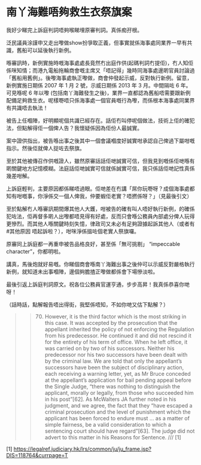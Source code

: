 # 南丫海難唔夠救生衣祭旗案

我好少睇完上訴庭判詞唔夠喉睇埋原審判詞。真係痴孖根。

泛民議員涂謹申又走出嚟做show扮爭取正義，但事實就係海事處同業界一早有共識，舊船可以延後執行新例。

喺審訊時，新例實施時嘅海事處處長竟然冇出庭作供(起碼判詞冇提佢)，冇人知佢係咪知情；而港九電船拖輪商會嘅主席又「唔記得」幾時同海事處邊啲官員討論過「舊船用舊例」。後嚟海事處執正嚟做，商會仲發起示威，反對執行新例。留意，新例實施日期係 2007 年 1 月 2 號，示威日期係 2013 年 3 月。中間隔咗 6 年。可見喺呢 6 年以嚟 (包括南丫海難發生之後)，業界一直都認為舊船唔需要跟新例配備足夠救生衣。呢樣嘢唔只係海事處一個官員嘅行為嚟，而係根本海事處同業界有共識唔去執法！

被告上任嗰陣，好明顯呢個共識已經存在。話佢冇叫停呢個做法，技術上佢的確犯法，但點解得佢一個俾人告？我懷疑係因為佢份人最誠實。

案中證供指出，被告喺出事之後其中一個會議嗰度好誠實咁承認自己俾過下屬咁嘅指示。然後佢就俾人捉咗去祭旗。

至於其他被傳召作供嘅證人，雖然原審話話佢哋誠實可信，但我見到嘅係佢哋喺有啲關鍵地方記憶模糊。法庭話佢哋誠實可信就係誠實可信，我只係話佢哋記性真係幾差咁解。

上訴庭輕判，主要原因都係睇唔過眼。佢哋差在冇講「屌你玩嘢呀？成個海事處都知有咁嘅事，你淨係交一個人俾我，仲要蝦佢老實？唔撚係呀？」（見最後引文）

至於點解冇人喺審訊期間爆其他人大鑊，咁被告的確有叫人唔好執行新例，的確係犯咗法，佢再督多啲人出嚟都唔見得有好處，反而只會喺公務員內部處分俾人玩得更慘烈。而其他人喺關鍵時刻失憶，律政司又未必有足夠證據起訴其他人（或者有 #其他原因 唔起訴啦？），咁咪淨係搵咗個老實人祭旗囉。

原審同上訴庭都一再重申被告品格良好，甚至係「無可挑剔」 “impeccable character”，你都明啦。

講真，馬後炮就好易嘅。你睇個商會喺南丫海難出事之後仲可以示威反對嚴格執行新例，就知道未出事嗰陣，邊個夠膽揸正嚟做都係會下場慘淡啦。

最後引返上訴庭判詞原文。祝各位公務員官運亨通，步步高昇！我真係恭喜你哋呀！

（話時話，點解報告唔出得街，我堅係唔知，不如你哋又估下點解？）

>> 70. However, it is the third factor which is the most striking in this case. It was accepted by the prosecution that the appellant inherited the policy of not enforcing the Regulation from his predecessor. He continued it and did not rescind it for the entirety of his term of office. When he left office, it was carried on by two of his successors. Neither his predecessor nor his two successors have been dealt with by the criminal law. We are told that only the appellant’s successors have been the subject of disciplinary action, each receiving a warning letter, yet, as Mr Bruce conceded at the appellant’s application for bail pending appeal before the Single Judge, “there was nothing to distinguish the applicant, morally or legally, from those who succeeded him in his post”[62]. As McWalters JA further noted in his judgment, and we agree, the fact that they “have escaped a criminal prosecution and the level of punishment which the applicant has been forced to endure must … as a matter of simple fairness, be a valid consideration to which a sentencing court should have regard”[63]. The judge did not advert to this matter in his Reasons for Sentence. /// [1]

[1] https://legalref.judiciary.hk/lrs/common/ju/ju_frame.jsp?DIS=118764&currpage=T
